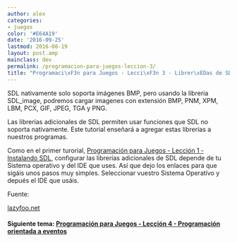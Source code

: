 ```yaml
---
author: alex
categories:
- juegos
color: '#E64A19'
date: '2016-09-25'
lastmod: 2016-08-19
layout: post.amp
mainclass: dev
permalink: /programacion-para-juegos-leccion-3/
title: "Programaci\xF3n para Juegos - Lecci\xF3n 3 - Librer\xEDas de SDL"
---
```


SDL nativamente solo soporta imágenes BMP, pero usando la libreria SDL_image, podremos cargar imagenes con extensión BMP, PNM, XPM, LBM, PCX, GIF, JPEG, TGA y PNG.

Las librerías adicionales de SDL permiten usar funciones que SDL no soporta nativamente. Este tutorial enseñará a agregar estas librerías a nuestros programas.

<!--more--><!--ad-->

Como en el primer turorial, [Programación para Juegos - Lección 1 - Instalando SDL][1], configurar las librerías adicionales de SDL depende de tu Sistema operativo y del IDE que uses. Así que dejo los enlaces para que sigáis unos pasos muy simples. Seleccionar vuestro Sistema Operatívo y depués el IDE que usáis.

<figure>
    <a href="http://www.lazyfoo.net/SDL_tutorials/lesson03/linux/index.php" target="_blank"><amp-img layout="responsive" width="128" height="128" src="https://lh6.ggpht.com/_IlK2pNFFgGM/TSHH106Z0VI/AAAAAAAAAPo/fimALQz89iU/linux.png"></amp-img></a>
    <a href="http://www.lazyfoo.net/SDL_tutorials/lesson03/windows/index.php" target="_blank"><amp-img layout="responsive" width="128" height="128" src="https://lh3.ggpht.com/_IlK2pNFFgGM/TSHJkwpqk-I/AAAAAAAAAP0/wSKqQWY0x_k/windows.png"></amp-img></a>
    <a href="http://www.lazyfoo.net/SDL_tutorials/lesson03/mac/index.php" target="_blank"><amp-img layout="responsive" width="128" height="128" src="https://lh6.ggpht.com/_IlK2pNFFgGM/TSHH2DeE3mI/AAAAAAAAAPs/KES8kBZgn9M/apple-logo.png"></amp-img></a>
</figure>

Fuente:

[lazyfoo.net][5]

#### Siguiente tema: [Programación para Juegos - Lección 4 - Programación orientada a eventos][6]

 [1]: https://elbauldelprogramador.com/programacion-para-juegos-leccion-1/
 [5]: http://www.lazyfoo.net/SDL_tutorials/
 [6]: https://elbauldelprogramador.com/programacion-para-juegos-leccion-4/
